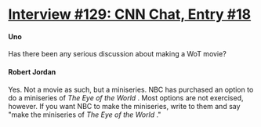 # [Interview #129: CNN Chat, Entry #18](https://www.theoryland.com/intvmain.php?i=129#18)

#### Uno

Has there been any serious discussion about making a WoT movie?

#### Robert Jordan

Yes. Not a movie as such, but a miniseries. NBC has purchased an option to do a miniseries of
*The Eye of the World*
. Most options are not exercised, however. If you want NBC to make the miniseries, write to them and say "make the miniseries of
*The Eye of the World*
."


